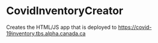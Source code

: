 # CovidInventoryCreator
Creates the HTML/JS app that is deployed to https://covid-19inventory.tbs.alpha.canada.ca
